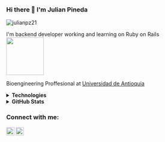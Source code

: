 ### Hi there 👋 I'm Julian Pineda

<p align="left"> <img src="https://komarev.com/ghpvc/?username=julianpz21" alt="julianpz21" /> </p>

I'm backend developer working and learning on Ruby on Rails <img src="https://upload.wikimedia.org/wikipedia/commons/6/62/Ruby_On_Rails_Logo.svg" width="100">

Bioengineering Proffesional at <a href="https://udea.edu.co/" target="_blank" title="UdeA">Universidad de Antioquia</a>

<details>
	<summary><b>Technologies</b></summary>
  <img src='https://img.shields.io/badge/postgres-%23316192.svg?style=for-the-badge&logo=postgresql&logoColor=white' alt='Postgres'/>
	<img src='https://img.shields.io/badge/ruby-%23CC342D.svg?&style=for-the-badge&logo=ruby&logoColor=white' alt='Ruby'/>
	<img src='https://img.shields.io/badge/rails-%23CC0000.svg?&style=for-the-badge&logo=ruby-on-rails&logoColor=white' alt='Rails'/>
	<img src='https://img.shields.io/badge/html5-%23e34f26.svg?&style=for-the-badge&logo=html5&logoColor=white' alt='HTML5'/>
	<img src='https://img.shields.io/badge/css3-%233573b5.svg?&style=for-the-badge&logo=css3&logoColor=white' alt='CSS3'/>
	<img src='https://img.shields.io/badge/git-%23fc6d26.svg?&style=for-the-badge&logo=git&logoColor=white' alt='Git'/>
</details>

<details>
	<summary><b>GitHub Stats</b></summary>
	<br/>
	<img src="https://jf-gh-stats.vercel.app/api?username=julianpz21&show_icons=true&count_private=true&title_color=afc2ef&icon_color=afc2ef&theme=react" alt="GitHub Stats" align="top"/>
</details>

### Connect with me:

[<img align="left" alt="Julian Pineda | LinkedIn" width="22px" src="https://cdn.jsdelivr.net/npm/simple-icons@v3/icons/linkedin.svg" />][linkedin]
[<img align="left" alt="codeSTACKr | Instagram" width="22px" src="https://cdn.jsdelivr.net/npm/simple-icons@v3/icons/instagram.svg" />][instagram]

[instagram]: https://www.instagram.com/julianpz1
[linkedin]: https://www.linkedin.com/in/julian-alberto-pineda-zapata-3b26bb67


<!--
**julianpz21/julianpz21** is a ✨ _special_ ✨ repository because its `README.md` (this file) appears on your GitHub profile.

Here are some ideas to get you started:

- 🔭 I’m currently working on ...
- 🌱 I’m currently learning ...
- 👯 I’m looking to collaborate on ...
- 🤔 I’m looking for help with ...
- 💬 Ask me about ...
- 📫 How to reach me: ...
- 😄 Pronouns: ...
- ⚡ Fun fact: ...
-->
